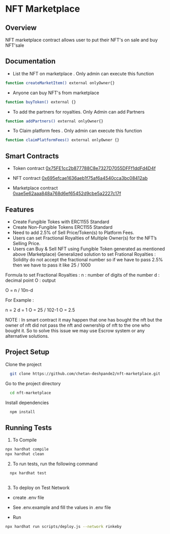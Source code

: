 
# NFT Marketplace

 ## Overview

 NFT marketplace contract allows user to put their
NFT's on sale and buy NFT'sale


## Documentation



* List the NFT on marketplace . Only admin can execute this function
```bash 
function createMarketItem() external onlyOwner{}

```

* Anyone can buy NFT's from marketplace
```bash 
function buyToken() external {}

```

* To add the partners for royalties. Only Admin can add Partners
```bash 
function addPartners() external onlyOwner{}

```
* To Claim platform fees . Only admin can execute this function
```bash 
function claimPlatformFees() external onlyOwner {}


```

## Smart Contracts

*  Token contract [0x75FE1cc2b877788C8e7327D7055DFFf1ddFd4D4f](https://rinkeby.etherscan.io/address/0x75fe1cc2b877788c8e7327d7055dfff1ddfd4d4f#code)

*  NFT contract [0x695efcae1636aeb1f75af6a4540cca3bc08412ab](https://rinkeby.etherscan.io/address/0x695efcae1636aeb1f75af6a4540cca3bc08412ab#code)

*  Marketplace  contract [0xae5e62aaa848a768d6ef65452d9cbe5a2227c17f](https://rinkeby.etherscan.io/address/0xae5e62aaa848a768d6ef65452d9cbe5a2227c17f#code)


## Features

- Create Fungible Tokes with ERC1155 Standard
- Create Non-Fungible Tokens ERC1155 Standard
- Need to add 2.5% of Sell Price/Token(s) to Platform Fees.
- Users can set Fractional Royalties of Multiple Owner(s) for the NFT’s Selling Price.
- Users can Buy & Sell NFT using Fungible Token generated as mentioned above (Marketplace)
Generalized solution to set Frational Royalties : Solidity do not accept the fractional number so if we have to pass 2.5% then we have to pass it like 25 / 1000

Formula to set Fractional Royalties : n : number of digits of the number d : decimal point O : output

O = n / 10n-d

For Example :

n = 2 d = 1 O = 25 / 102-1 O = 2.5

NOTE : In smart contract it may happen that one has bought the nft but the owner of nft did not pass the nft and ownership of nft to the one who bought it. So to solve this issue we may use Escrow system or any alternative solutions.


##  Project Setup

Clone the project

```bash
  git clone https://github.com/chetan-deshpande2/nft-marketplace.git

```

Go to the project directory

```bash
  cd nft-marketplace
```

Install dependencies

```bash
  npm install
```



##  Running Tests

1. To Compile
```bash 
npx hardhat compile
npx hardhat clean
```

2. To run tests, run the following command

```bash
  npx hardhat test
  
```
3. To deploy on Test Network

* create .env file

 * See .env.example and fill the values in .env file

* Run

```bash 
npx hardhat run scripts/deploy.js --network rinkeby
```


